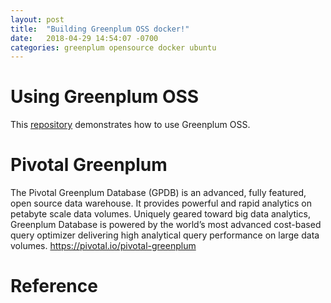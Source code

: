 ```yaml
---
layout: post
title:  "Building Greenplum OSS docker!"
date:   2018-04-29 14:54:07 -0700
categories: greenplum opensource docker ubuntu
---
```



# Using Greenplum OSS
This [repository](https://github.com/kongc-organization/greenplum-streamsets/tree/master/usecase1) demonstrates how to use Greenplum OSS.

# Pivotal Greenplum
The Pivotal Greenplum Database (GPDB) is an advanced, fully featured, open source data warehouse. It provides powerful and rapid analytics on petabyte scale data volumes. Uniquely geared toward big data analytics, Greenplum Database is powered by the world’s most advanced cost-based query optimizer delivering high analytical query performance on large data volumes.
<https://pivotal.io/pivotal-greenplum>


# Reference
[Greenplum product]: https://pivotal.io/pivotal-greenplum
[Greenplum documentations]: https://https://gpdb.docs.pivotal.io/
